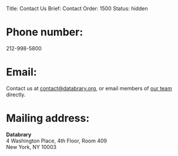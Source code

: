 Title: Contact Us
Brief: Contact
Order: 1500
Status: hidden

# Phone number:
212-998-5800

# Email:
Contact us at [contact@databrary.org](mailto:contact@databrary.org "Email Databrary"), or email members of [our team](/about/team.html "Our Team") directly.

# Mailing address:
**Databrary**<br/>
4 Washington Place, 4th Floor, Room 409<br/>
New York, NY 10003
